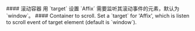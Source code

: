 <cn>
#### 滚动容器
用 `target` 设置 `Affix` 需要监听其滚动事件的元素，默认为 `window`。
</cn>

<us>
#### Container to scroll.
Set a `target` for 'Affix', which is listen to scroll event of target element (default is `window`).
</us>
